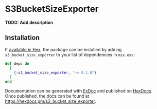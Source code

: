 # S3BucketSizeExporter

**TODO: Add description**

## Installation

If [available in Hex](https://hex.pm/docs/publish), the package can be installed
by adding `s3_bucket_size_exporter` to your list of dependencies in `mix.exs`:

```elixir
def deps do
  [
    {:s3_bucket_size_exporter, "~> 0.1.0"}
  ]
end
```

Documentation can be generated with [ExDoc](https://github.com/elixir-lang/ex_doc)
and published on [HexDocs](https://hexdocs.pm). Once published, the docs can
be found at <https://hexdocs.pm/s3_bucket_size_exporter>.

